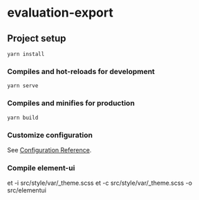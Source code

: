 # evaluation-export

## Project setup

```
yarn install
```

### Compiles and hot-reloads for development

```
yarn serve
```

### Compiles and minifies for production

```
yarn build
```

### Customize configuration

See [Configuration Reference](https://cli.vuejs.org/config/).

### Compile element-ui

et -i src/style/var/\_theme.scss
et -c src/style/var/\_theme.scss -o src/elementui
